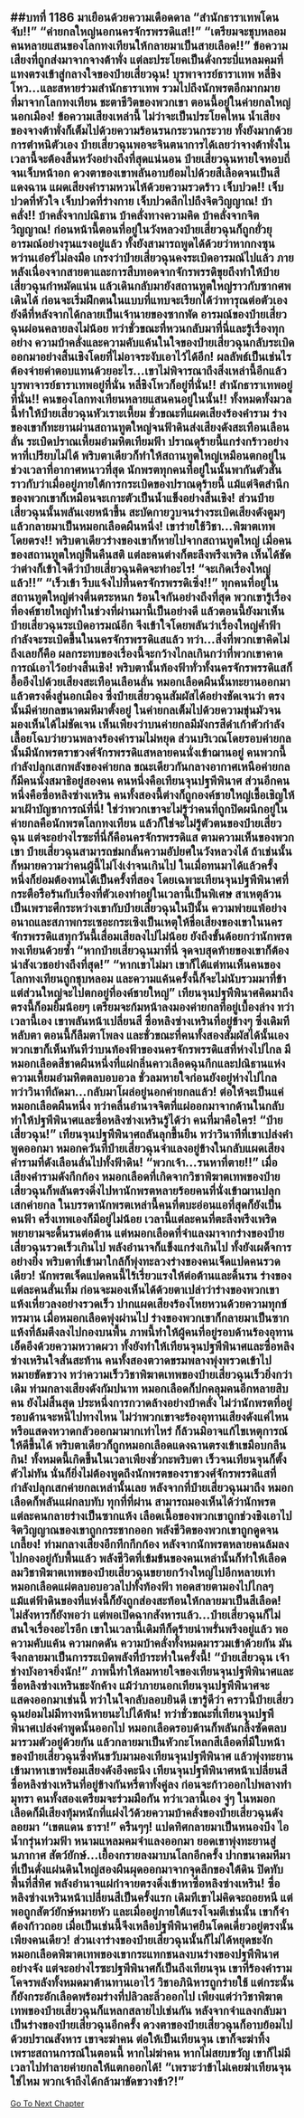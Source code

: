 ##บทที่ 1186 มาเยือนด้วยความเดือดดาล
“สำนักธาราเทพโดนจับ!!”
“ค่ายกลใหญ่นอกนครจักรพรรดิแส!!”
“เตรียมจะชุบหลอมคนหลายแสนของโลกทงเทียนให้กลายมาเป็นสายเลือด!!” ข้อความเสียงที่ถูกส่งมาจากจางต้าพั่ง แต่ละประโยคเป็นดั่งกระบี่แหลมคมที่แทงตรงเข้าสู่กลางใจของป๋ายเสี่ยวฉุน!
บุรพาจารย์ธาราเทพ หลี่ชิงโหว...และสหายร่วมสำนักธาราเทพ รวมไปถึงนักพรตอีกมากมายที่มาจากโลกทงเทียน ชะตาชีวิตของพวกเขา ตอนนี้อยู่ในค่ายกลใหญ่นอกเมือง!
ข้อความเสียงเหล่านี้ ไม่ว่าจะเป็นประโยคไหน น้ำเสียงของจางต้าพั่งก็เต็มไปด้วยความร้อนรนกระวนกระวาย ทั้งยังมากด้วยการตำหนิตัวเอง ป๋ายเสี่ยวฉุนพอจะจินตนาการได้เลยว่าจางต้าพั่งในเวลานี้จะต้องสิ้นหวังอย่างถึงที่สุดแน่นอน
ป๋ายเสี่ยวฉุนหายใจหอบถี่จนเจ็บหน้าอก ดวงตาของเขาพลันอาบย้อมไปด้วยสีเลือดจนเป็นสีแดงฉาน แผดเสียงคำรามหวนไห้ด้วยความรวดร้าว
เจ็บปวด!!
เจ็บปวดที่หัวใจ เจ็บปวดที่ร่างกาย เจ็บปวดลึกไปถึงจิตวิญญาณ!
บ้าคลั่ง!!
บ้าคลั่งจากปณิธาน บ้าคลั่งทางความคิด บ้าคลั่งจากจิตวิญญาณ!
ก่อนหน้านี้ตอนที่อยู่ในวังหลวงป๋ายเสี่ยวฉุนก็ถูกยั่วยุอารมณ์อย่างรุนแรงอยู่แล้ว ทั้งยังสามารถพูดได้ด้วยว่าหากกงซุนหว่านเอ๋อร์ไม่ลงมือ เกรงว่าป๋ายเสี่ยวฉุนคงระเบิดอารมณ์ไปแล้ว ภายหลังเนื่องจากสายตาและการสืบทอดจากจักรพรรดิขุยถึงทำให้ป๋ายเสี่ยวฉุนกำหมัดแน่น แล้วเดินกลับมายังสถานทูตใหญ่ราวกับซากศพเดินได้ ก่อนจะเริ่มฝึกตนในแบบที่แทบจะเรียกได้ว่าทารุณต่อตัวเอง
ยังดีที่หลังจากได้กลายเป็นเจ้านายของซากพัด อารมณ์ของป๋ายเสี่ยวฉุนผ่อนคลายลงไม่น้อย ทว่าชั่วขณะที่หวนกลับมาที่นี่และรู้เรื่องทุกอย่าง ความบ้าคลั่งและความคับแค้นในใจของป๋ายเสี่ยวฉุนกลับระเบิดออกมาอย่างสิ้นเชิงโดยที่ไม่อาจระงับเอาไว้ได้อีก!
ผลลัพธ์เป็นเช่นไร ต้องจ่ายค่าตอบแทนด้วยอะไร...เขาไม่พิจารณาถึงสิ่งเหล่านี้อีกแล้ว บุรพาจารย์ธาราเทพอยู่ที่นั่น หลี่ชิงโหวก็อยู่ที่นั่น!!
สำนักธาราเทพอยู่ที่นั่น!! คนของโลกทงเทียนหลายแสนคนอยู่ในนั้น!!
ทั้งหมดทั้งมวลนี้ทำให้ป๋ายเสี่ยวฉุนหัวเราะเหี้ยม ชั่วขณะที่แผดเสียงร้องคำราม ร่างของเขาก็ทะยานผ่านสถานทูตใหญ่จนฟ้าดินส่งเสียงดังสะเทือนเลือนลั่น ระเบิดปราณเหี้ยมอำมหิตเทียมฟ้า ปราณดุร้ายนี้แกร่งกร้าวอย่างหาที่เปรียบไม่ได้ พริบตาเดียวก็ทำให้สถานทูตใหญ่เหมือนตกอยู่ในช่วงเวลาที่อากาศหนาวที่สุด นักพรตทุกคนที่อยู่ในนั้นพากันตัวสั่น ราวกับว่าเมื่ออยู่ภายใต้การกระเบิดของปราณดุร้ายนี้ แม้แต่จิตสำนึกของพวกเขาก็เหมือนจะเกาะตัวเป็นน้ำแข็งอย่างสิ้นเชิง!
ส่วนป๋ายเสี่ยวฉุนนั้นพลันเงยหน้าขึ้น สะบัดกายวูบจนร่างระเบิดเสียงดังตูมๆ แล้วกลายมาเป็นหมอกเลือดผืนหนึ่ง!
เขาร่ายใช้วิชา...พิฆาตเทพโดยตรง!!
พริบตาเดียวร่างของเขาก็หายไปจากสถานทูตใหญ่ เมื่อคนของสถานทูตใหญ่ฟื้นคืนสติ แต่ละคนต่างก็ตะลึงพรึงเพริด เห็นได้ชัดว่าต่างก็เข้าใจดีว่าป๋ายเสี่ยวฉุนคิดจะทำอะไร!
“จะเกิดเรื่องใหญ่แล้ว!!”
“เร็วเข้า รีบแจ้งไปที่นครจักรพรรดิเซิ่ง!!” ทุกคนที่อยู่ในสถานทูตใหญ่ต่างตื่นตระหนก ร้อนใจกันอย่างถึงที่สุด พวกเขารู้เรื่องที่องค์ชายใหญ่ทำในช่วงที่ผ่านมานี้เป็นอย่างดี แล้วตอนนี้ยังมาเห็นป๋ายเสี่ยวฉุนระเบิดอารมณ์อีก จึงเข้าใจโดยพลันว่าเรื่องใหญ่ค้ำฟ้ากำลังจะระเบิดขึ้นในนครจักรพรรดิแสแล้ว
ทว่า...สิ่งที่พวกเขาคิดไม่ถึงเลยก็คือ ผลกระทบของเรื่องนี้จะกว้างไกลเกินกว่าที่พวกเขาคาดการณ์เอาไว้อย่างสิ้นเชิง!
พริบตานั้นท้องฟ้าทั่วทั้งนครจักรพรรดิแสก็อื้ออึงไปด้วยเสียงสะเทือนเลือนลั่น หมอกเลือดผืนนั้นทะยานออกมาแล้วตรงดิ่งสู่นอกเมือง ซึ่งป๋ายเสี่ยวฉุนสัมผัสได้อย่างชัดเจนว่า ตรงนั้นมีค่ายกลขนาดมหึมาตั้งอยู่
ในค่ายกลเต็มไปด้วยความขุ่นมัวจนมองเห็นได้ไม่ชัดเจน เห็นเพียงว่าบนค่ายกลมีมังกรสีดำเก้าตัวกำลังเลื้อยโฉบว่ายวนพลางร้องคำรามไม่หยุด ส่วนบริเวณโดยรอบค่ายกลนั้นมีนักพรตราชวงศ์จักรพรรดิแสหลายคนนั่งเข้าฌานอยู่
คนพวกนี้กำลังปลุกเสกพลังของค่ายกล ขณะเดียวกันกลางอากาศเหนือค่ายกลก็มีคนนั่งสมาธิอยู่สองคน คนหนึ่งคือเทียนจุนปฐพีพินาศ ส่วนอีกคนหนึ่งคือซื่อหลิงซ่างเหริน
คนทั้งสองนี้ต่างก็ถูกองค์ชายใหญ่เชื้อเชิญให้มาเฝ้าบัญชาการณ์ที่นี่!
ใช่ว่าพวกเขาจะไม่รู้ว่าคนที่ถูกปิดผนึกอยู่ในค่ายกลคือนักพรตโลกทงเทียน แล้วก็ใช่จะไม่รู้ตัวตนของป๋ายเสี่ยวฉุน แต่จะอย่างไรซะที่นี่ก็คือนครจักรพรรดิแส ตามความเห็นของพวกเขา ป๋ายเสี่ยวฉุนสามารถข่มกลั้นความอัปยศในวังหลวงได้ ถ้าเช่นนั้นก็หมายความว่าคนผู้นี้ไม่โง่เง่าจนเกินไป ในเมื่อทนมาได้แล้วครั้งหนึ่งก็ย่อมต้องทนได้เป็นครั้งที่สอง
โดยเฉพาะเทียนจุนปฐพีพินาศที่กระตือรือร้นกับเรื่องที่ตัวเองทำอยู่ในเวลานี้เป็นพิเศษ สาเหตุล้วนเป็นเพราะศึกระหว่างเขากับป๋ายเสี่ยวฉุนในปีนั้น ความพ่ายแพ้อย่างอนาถและสภาพกระเซอะกระเซิงเป็นเหตุให้ชื่อเสียงของเขาในนครจักรพรรดิแสทุกวันนี้เสื่อมเสียลงไปไม่น้อย ยังถึงขั้นด้อยกว่านักพรตทงเทียนด้วยซ้ำ
“หากป๋ายเสี่ยวฉุนมาที่นี่ จุดจบสุดท้ายของเขาก็ต้องน่าสังเวชอย่างถึงที่สุด!”
“หากเขาไม่มา เขาก็ได้แต่ทนเห็นคนของโลกทงเทียนถูกชุบหลอม และความแค้นครั้งนี้ก็จะไม่นับรวมมาที่ข้า แต่ส่วนใหญ่จะไปตกอยู่ที่องค์ชายใหญ่” เทียนจุนปฐพีพินาศคิดมาถึงตรงนี้ก็อมยิ้มน้อยๆ เตรียมจะก้มหน้าลงมองค่ายกลที่อยู่เบื้องล่าง
ทว่าเวลานี้เอง เขาพลันหน้าเปลี่ยนสี ซื่อหลิงซ่างเหรินที่อยู่ข้างๆ ซึ่งเดิมทีหลับตา ตอนนี้ก็ลืมตาโพลง และชั่วขณะที่คนทั้งสองสัมผัสได้นั้นเอง พวกเขาก็เห็นทันทีว่าบนท้องฟ้าของนครจักรพรรดิแสที่ห่างไปไกล มีหมอกเลือดสีชาดผืนหนึ่งที่แผ่กลิ่นคาวเลือดฉุนกึกและปณิธานแห่งความเหี้ยมอำมหิตตลบอบอวล ชั่วลมหายใจก่อนยังอยู่ห่างไปไกล ทว่าวินาทีถัดมา...กลับมาโผล่อยู่นอกค่ายกลแล้ว!
ต่อให้จะเป็นแค่หมอกเลือดผืนหนึ่ง ทว่าคลื่นอำนาจจิตที่แผ่ออกมาจากด้านในกลับทำให้ปฐพีพินาศและซื่อหลิงซ่างเหรินรู้ได้ว่า คนที่มาคือใคร!
“ป๋ายเสี่ยวฉุน!” เทียนจุนปฐพีพินาศถลันลุกขึ้นยืน ทว่าวินาทีที่เขาเปล่งคำพูดออกมา หมอกควันที่ป๋ายเสี่ยวฉุนจำแลงอยู่ข้างในกลับแผดเสียงคำรามที่ดังเลือนลั่นไปทั้งฟ้าดิน!
“พวกเจ้า...รนหาที่ตาย!!” เมื่อเสียงคำรามดังกึกก้อง หมอกเลือดที่เกิดจากวิชาพิฆาตเทพของป๋ายเสี่ยวฉุนก็พลันตรงดิ่งไปหานักพรตหลายร้อยคนที่นั่งเข้าฌานปลุกเสกค่ายกล ในบรรดานักพรตเหล่านี้คนที่ตบะอ่อนแอที่สุดก็ยังเป็นคนฟ้า ครึ่งเทพเองก็มีอยู่ไม่น้อย เวลานี้แต่ละคนที่ตะลึงพรึงเพริดพยายามจะดิ้นรนต่อต้าน แต่หมอกเลือดที่จำแลงมาจากร่างของป๋ายเสี่ยวฉุนรวดเร็วเกินไป พลังอำนาจก็แข็งแกร่งเกินไป ทั้งยังเผด็จการอย่างยิ่ง พริบตาที่เข้ามาใกล้ก็พุ่งทะลวงร่างของคนเจ็ดแปดคนรวดเดียว!
นักพรตเจ็ดแปดคนนี้ไร้เรี่ยวแรงให้ต่อต้านและดิ้นรน ร่างของแต่ละคนสั่นเทิ้ม ก่อนจะมองเห็นได้ด้วยตาเปล่าว่าร่างของพวกเขาแห้งเหี่ยวลงอย่างรวดเร็ว ปากแผดเสียงร้องโหยหวนด้วยความทุกข์ทรมาน เมื่อหมอกเลือดพุ่งผ่านไป ร่างของพวกเขาก็กลายมาเป็นซากแห้งที่ล้มตึงลงไปกองบนพื้น
ภาพนี้ทำให้ผู้คนที่อยู่รอบด้านร้องอุทานเอ็ดอึงด้วยความหวาดผวา ทั้งยังทำให้เทียนจุนปฐพีพินาศและซื่อหลิงซ่างเหรินใจสั่นสะท้าน คนทั้งสองตวาดขรมพลางพุ่งพรวดเข้าไปหมายขัดขวาง
ทว่าความเร็ววิชาพิฆาตเทพของป๋ายเสี่ยวฉุนเร็วยิ่งกว่าเดิม ท่ามกลางเสียงดังกัมปนาท หมอกเลือดก็ปกคลุมคนอีกหลายสิบคน ยังไม่สิ้นสุด ประหนึ่งการกวาดล้างอย่างบ้าคลั่ง ไม่ว่านักพรตที่อยู่รอบด้านจะหนีไปทางไหน ไม่ว่าพวกเขาจะร้องอุทานเสียงดังแค่ไหน หรือแสดงหวาดกลัวออกมามากเท่าไหร่ ก็ล้วนมิอาจแก้ไขเหตุการณ์ให้ดีขึ้นได้ พริบตาเดียวก็ถูกหมอกเลือดแดงฉานตรงเข้าเขมือบกลืนกิน!
ทั้งหมดนี้เกิดขึ้นในเวลาเพียงชั่วกะพริบตา เร็วจนเทียนจุนก็ตั้งตัวไม่ทัน นั่นก็ยิ่งไม่ต้องพูดถึงนักพรตของราชวงศ์จักรพรรดิแสที่กำลังปลุกเสกค่ายกลเหล่านั้นเลย หลังจากที่ป๋ายเสี่ยวฉุนมาถึง หมอกเลือดก็พลันแผ่กลบทับ ทุกที่ที่ผ่าน สามารถมองเห็นได้ว่านักพรตแต่ละคนกลายร่างเป็นซากแห้ง เลือดเนื้อของพวกเขาถูกช่วงชิงเอาไป จิตวิญญาณของเขาถูกกระชากออก พลังชีวิตของพวกเขาถูกดูดจนเกลี้ยง!
ท่ามกลางเสียงอึกทึกกึกก้อง หลังจากนักพรตหลายคนล้มลงไปกองอยู่กับพื้นแล้ว พลังชีวิตที่เข้มข้นของคนเหล่านั้นก็ทำให้เลือดลมวิชาพิฆาตเทพของป๋ายเสี่ยวฉุนขยายกว้างใหญ่ไปอีกหลายเท่า หมอกเลือดแผ่ตลบอบอวลไปทั้งท้องฟ้า ทอดสายตามองไปไกลๆ แม้แต่ฟ้าดินของที่แห่งนี้ก็ยังถูกส่องสะท้อนให้กลายมาเป็นสีเลือด!
ไม่สังหารก็ยังพอว่า แต่พอเปิดฉากสังหารแล้ว...ป๋ายเสี่ยวฉุนก็ไม่สนใจเรื่องอะไรอีก เขาในเวลานี้เดิมทีก็ดุร้ายน่าพรั่นพรึงอยู่แล้ว พอความคับแค้น ความกดดัน ความบ้าคลั่งทั้งหมดมารวมเข้าด้วยกัน มันจึงกลายมาเป็นการระเบิดพลังที่บ้าระห่ำในครั้งนี้!
“ป๋ายเสี่ยวฉุน เจ้าช่างบังอาจยิ่งนัก!” ภาพนี้ทำให้ลมหายใจของเทียนจุนปฐพีพินาศและซื่อหลิงซ่างเหรินชะงักค้าง แม้ว่าภายนอกเทียนจุนปฐพีพินาศจะแสดงออกมาเช่นนี้ ทว่าในใจกลับลอบยินดี เขารู้ดีว่า คราวนี้ป๋ายเสี่ยวฉุนย่อมไม่มีทางหนีหายนะไปได้พ้น!
ทว่าชั่วขณะที่เทียนจุนปฐพีพินาศเปล่งคำพูดนั้นออกไป หมอกเลือดรอบด้านก็พลันกลิ้งซัดตลบมารวมตัวอยู่ด้วยกัน แล้วกลายมาเป็นหัวกะโหลกสีเลือดที่มีใบหน้าของป๋ายเสี่ยวฉุนซึ่งหันขวับมามองเทียนจุนปฐพีพินาศ แล้วพุ่งทะยานเข้ามาหาเขาพร้อมเสียงดังอึงคะนึง
เทียนจุนปฐพีพินาศหน้าเปลี่ยนสี ซื่อหลิงซ่างเหรินที่อยู่ข้างกันหรี่ตาทั้งคู่ลง ก่อนจะก้าวออกไปพลางทำมุทรา คนทั้งสองเตรียมจะร่วมมือกัน ทว่าเวลานี้เอง จู่ๆ ในหมอกเลือดก็มีเสียงทุ้มหนักที่แฝงไว้ด้วยความบ้าคลั่งของป๋ายเสี่ยวฉุนดังลอยมา
“เขตแดน ธารา!”
ครืนๆๆ!
แปดทิศกลายมาเป็นหนองบึง ไอน้ำกรุ่นท่วมฟ้า หนามแหลมคมจำแลงออกมา ยอดเขาพุ่งทะยานสู่นภากาศ สัตว์ยักษ์...เยื้องกรายลงมาบนโลกอีกครั้ง ปากขนาดมหึมาที่เป็นดั่งแผ่นดินใหญ่สองผืนผุดออกมาจากจุดลึกของใต้ดิน ปิดทับพื้นที่สี่ทิศ พลังอำนาจแผ่กำจายตรงดิ่งเข้าหาซื่อหลิงซ่างเหริน!
ซื่อหลิงซ่างเหรินหน้าเปลี่ยนสีเป็นครั้งแรก เดิมทีเขาไม่คิดจะถอยหนี แต่พอถูกสัตว์ยักษ์หมายหัว และเมื่ออยู่ภายใต้แรงโจมตีเช่นนั้น เขาก็จำต้องก้าวถอย เมื่อเป็นเช่นนี้จึงเหลือปฐพีพินาศยืนโดดเดี่ยวอยู่ตรงนั้นเพียงคนเดียว!
ส่วนเงาร่างของป๋ายเสี่ยวฉุนนั้นก็ไม่ได้หยุดชะงัก หมอกเลือดพิฆาตเทพของเขากระแทกชนลงบนร่างของปฐพีพินาศอย่างจัง แต่จะอย่างไรซะปฐพีพินาศก็เป็นถึงเทียนจุน เขาที่ร้องคำรามโคจรพลังทั้งหมดมาต้านทานเอาไว้ วิชาอภินิหารถูกร่ายใช้ แต่กระนั้นก็ยังกระอักเลือดพร้อมร่างที่ปลิวละลิ่วออกไป
เพียงแต่ว่าวิชาพิฆาตเทพของป๋ายเสี่ยวฉุนก็แหลกสลายไปเช่นกัน หลังจากจำแลงกลับมาเป็นร่างของป๋ายเสี่ยวฉุนอีกครั้ง ดวงตาของป๋ายเสี่ยวฉุนก็อาบย้อมไปด้วยปราณสังหาร เขาจะฆ่าคน ต่อให้เป็นเทียนจุน เขาก็จะฆ่าทิ้ง เพราะสถานการณ์ในตอนนี้ หากไม่ฆ่าคน หากไม่สยบขวัญ เขาก็ไม่มีเวลาไปทำลายค่ายกลให้แตกออกได้!
“เพราะว่าข้าไม่เคยฆ่าเทียนจุนใช่ไหม พวกเจ้าถึงได้กล้ามาขัดขวางข้า?!”
------


[Go To Next Chapter]( ./160.md)